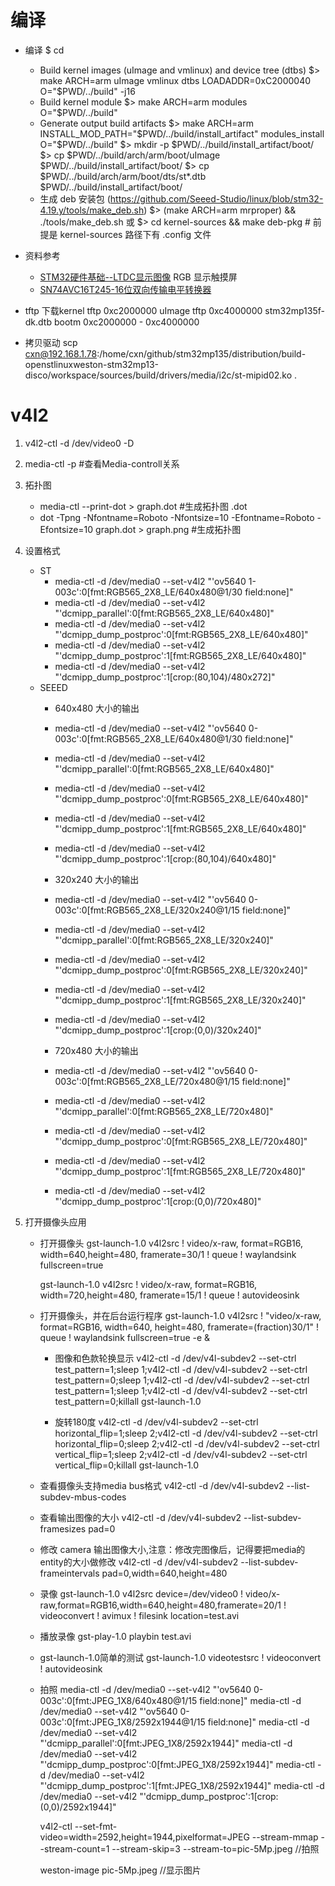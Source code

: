 # 编译

* 编译
    $ cd <directory to kernel source code>
    * Build kernel images (uImage and vmlinux) and device tree (dtbs)
    $> make ARCH=arm uImage vmlinux dtbs LOADADDR=0xC2000040 O="$PWD/../build" -j16
    * Build kernel module
    $> make ARCH=arm modules O="$PWD/../build"
    * Generate output build artifacts
    $> make ARCH=arm INSTALL_MOD_PATH="$PWD/../build/install_artifact" modules_install O="$PWD/../build"
    $> mkdir -p $PWD/../build/install_artifact/boot/
    $> cp $PWD/../build/arch/arm/boot/uImage $PWD/../build/install_artifact/boot/
    $> cp $PWD/../build/arch/arm/boot/dts/st*.dtb $PWD/../build/install_artifact/boot/
    * 生成 deb 安装包 (https://github.com/Seeed-Studio/linux/blob/stm32-4.19.y/tools/make_deb.sh)
    $> (make ARCH=arm mrproper) && ./tools/make_deb.sh
    或
    $> cd kernel-sources && make deb-pkg # 前提是 kernel-sources 路径下有 .config 文件

* 资料参考
    + [STM32硬件基础--LTDC显示图像](https://www.jianshu.com/p/216388df4d4d)
        RGB 显示触摸屏
    + [SN74AVC16T245-16位双向传输电平转换器](https://wenku.baidu.com/view/3204c1533c1ec5da50e27011.html)


* tftp 下载kernel
    tftp 0xc2000000 uImage
    tftp 0xc4000000 stm32mp135f-dk.dtb
    bootm 0xc2000000 - 0xc4000000

* 拷贝驱动
    scp cxn@192.168.1.78:/home/cxn/github/stm32mp135/distribution/build-openstlinuxweston-stm32mp13-disco/workspace/sources/build/drivers/media/i2c/st-mipid02.ko .


# v4l2
1. v4l2-ctl -d /dev/video0 -D
2. media-ctl -p    #查看Media-controll关系
3. 拓扑图
    - media-ctl --print-dot > graph.dot   #生成拓扑图 .dot
    - dot -Tpng -Nfontname=Roboto -Nfontsize=10 -Efontname=Roboto -Efontsize=10 graph.dot > graph.png #生成拓扑图
4. 设置格式
    * ST
        + media-ctl -d /dev/media0 --set-v4l2 "'ov5640 1-003c':0[fmt:RGB565_2X8_LE/640x480@1/30 field:none]"
        + media-ctl -d /dev/media0 --set-v4l2 "'dcmipp_parallel':0[fmt:RGB565_2X8_LE/640x480]"
        + media-ctl -d /dev/media0 --set-v4l2 "'dcmipp_dump_postproc':0[fmt:RGB565_2X8_LE/640x480]"
        + media-ctl -d /dev/media0 --set-v4l2 "'dcmipp_dump_postproc':1[fmt:RGB565_2X8_LE/640x480]"
        + media-ctl -d /dev/media0 --set-v4l2 "'dcmipp_dump_postproc':1[crop:(80,104)/480x272]" 
    * SEEED
        + 640x480 大小的输出
        + media-ctl -d /dev/media0 --set-v4l2 "'ov5640 0-003c':0[fmt:RGB565_2X8_LE/640x480@1/30 field:none]"
        + media-ctl -d /dev/media0 --set-v4l2 "'dcmipp_parallel':0[fmt:RGB565_2X8_LE/640x480]"
        + media-ctl -d /dev/media0 --set-v4l2 "'dcmipp_dump_postproc':0[fmt:RGB565_2X8_LE/640x480]"
        + media-ctl -d /dev/media0 --set-v4l2 "'dcmipp_dump_postproc':1[fmt:RGB565_2X8_LE/640x480]"
        + media-ctl -d /dev/media0 --set-v4l2 "'dcmipp_dump_postproc':1[crop:(80,104)/640x480]" 

        + 320x240 大小的输出
        + media-ctl -d /dev/media0 --set-v4l2 "'ov5640 0-003c':0[fmt:RGB565_2X8_LE/320x240@1/15 field:none]"
        + media-ctl -d /dev/media0 --set-v4l2 "'dcmipp_parallel':0[fmt:RGB565_2X8_LE/320x240]"
        + media-ctl -d /dev/media0 --set-v4l2 "'dcmipp_dump_postproc':0[fmt:RGB565_2X8_LE/320x240]"
        + media-ctl -d /dev/media0 --set-v4l2 "'dcmipp_dump_postproc':1[fmt:RGB565_2X8_LE/320x240]"
        + media-ctl -d /dev/media0 --set-v4l2 "'dcmipp_dump_postproc':1[crop:(0,0)/320x240]"

        + 720x480 大小的输出
        + media-ctl -d /dev/media0 --set-v4l2 "'ov5640 0-003c':0[fmt:RGB565_2X8_LE/720x480@1/15 field:none]"
        + media-ctl -d /dev/media0 --set-v4l2 "'dcmipp_parallel':0[fmt:RGB565_2X8_LE/720x480]"
        + media-ctl -d /dev/media0 --set-v4l2 "'dcmipp_dump_postproc':0[fmt:RGB565_2X8_LE/720x480]"
        + media-ctl -d /dev/media0 --set-v4l2 "'dcmipp_dump_postproc':1[fmt:RGB565_2X8_LE/720x480]"
        + media-ctl -d /dev/media0 --set-v4l2 "'dcmipp_dump_postproc':1[crop:(0,0)/720x480]"

5. 打开摄像头应用
    + 打开摄像头
        gst-launch-1.0 v4l2src ! video/x-raw, format=RGB16, width=640,height=480, framerate=30/1 ! queue ! waylandsink fullscreen=true

        gst-launch-1.0 v4l2src ! video/x-raw, format=RGB16, width=720,height=480, framerate=15/1 ! queue ! autovideosink

    + 打开摄像头，并在后台运行程序
        gst-launch-1.0 v4l2src ! "video/x-raw, format=RGB16, width=640, height=480, framerate=(fraction)30/1" ! queue ! waylandsink fullscreen=true -e &
        - 图像和色款轮换显示
            v4l2-ctl -d /dev/v4l-subdev2 --set-ctrl test_pattern=1;sleep 1;v4l2-ctl -d /dev/v4l-subdev2 --set-ctrl test_pattern=0;sleep 1;v4l2-ctl -d /dev/v4l-subdev2 --set-ctrl test_pattern=1;sleep 1;v4l2-ctl -d /dev/v4l-subdev2 --set-ctrl test_pattern=0;killall gst-launch-1.0

        - 旋转180度
            v4l2-ctl -d /dev/v4l-subdev2 --set-ctrl horizontal_flip=1;sleep 2;v4l2-ctl -d /dev/v4l-subdev2 --set-ctrl horizontal_flip=0;sleep 2;v4l2-ctl -d /dev/v4l-subdev2 --set-ctrl vertical_flip=1;sleep 2;v4l2-ctl -d /dev/v4l-subdev2 --set-ctrl vertical_flip=0;killall gst-launch-1.0

    + 查看摄像头支持media bus格式
        v4l2-ctl -d /dev/v4l-subdev2 --list-subdev-mbus-codes

    + 查看输出图像的大小
        v4l2-ctl -d /dev/v4l-subdev2 --list-subdev-framesizes pad=0

    + 修改 camera 输出图像大小,注意：修改完图像后，记得要把media的entity的大小做修改
        v4l2-ctl -d /dev/v4l-subdev2 --list-subdev-frameintervals pad=0,width=640,height=480

    + 录像
        gst-launch-1.0 v4l2src device=/dev/video0  ! video/x-raw,format=RGB16,width=640,height=480,framerate=20/1  ! videoconvert ! avimux !  filesink location=test.avi
    + 播放录像
        gst-play-1.0 playbin test.avi
    
    + gst-launch-1.0简单的测试
        gst-launch-1.0 videotestsrc ! videoconvert ! autovideosink

    + 拍照
        media-ctl -d /dev/media0 --set-v4l2 "'ov5640 0-003c':0[fmt:JPEG_1X8/640x480@1/15 field:none]"
        media-ctl -d /dev/media0 --set-v4l2 "'ov5640 0-003c':0[fmt:JPEG_1X8/2592x1944@1/15 field:none]"
        media-ctl -d /dev/media0 --set-v4l2 "'dcmipp_parallel':0[fmt:JPEG_1X8/2592x1944]"
        media-ctl -d /dev/media0 --set-v4l2 "'dcmipp_dump_postproc':0[fmt:JPEG_1X8/2592x1944]"
        media-ctl -d /dev/media0 --set-v4l2 "'dcmipp_dump_postproc':1[fmt:JPEG_1X8/2592x1944]" 
        media-ctl -d /dev/media0 --set-v4l2 "'dcmipp_dump_postproc':1[crop:(0,0)/2592x1944]"

        v4l2-ctl --set-fmt-video=width=2592,height=1944,pixelformat=JPEG --stream-mmap --stream-count=1 --stream-skip=3 --stream-to=pic-5Mp.jpeg        //拍照

        weston-image pic-5Mp.jpeg       //显示图片




